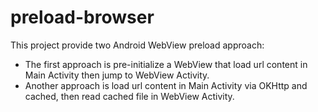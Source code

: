 # preload-browser
This project provide two Android WebView preload approach:
+ The first approach is pre-initialize a WebView that load url content in Main Activity then jump to WebView Activity.
+ Another approach is load url content in Main Activity via OKHttp and cached, then read cached file in WebView Activity.
